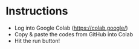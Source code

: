 # Instructions

- Log into Google Colab (https://colab.google/)
- Copy & paste the codes from GitHub into Colab
- Hit the run button!
